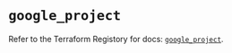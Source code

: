 # `google_project`

Refer to the Terraform Registory for docs: [`google_project`](https://registry.terraform.io/providers/hashicorp/google/5.21.0/docs/resources/project).
